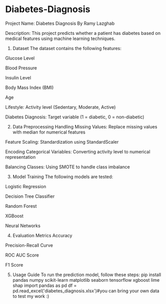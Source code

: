 # Diabetes-Diagnosis
Project Name: Diabetes Diagnosis By Ramy Lazghab

Description: This project predicts whether a patient has diabetes based on medical features using machine learning techniques.

1. Dataset
The dataset contains the following features:

Glucose Level

Blood Pressure

Insulin Level

Body Mass Index (BMI)

Age

Lifestyle: Activity level (Sedentary, Moderate, Active)

Diabetes Diagnosis: Target variable (1 = diabetic, 0 = non-diabetic)

2. Data Preprocessing
Handling Missing Values: Replace missing values with median for numerical features

Feature Scaling: Standardization using StandardScaler

Encoding Categorical Variables: Converting activity level to numerical representation

Balancing Classes: Using SMOTE to handle class imbalance

3. Model Training
The following models are tested:

Logistic Regression

Decision Tree Classifier

Random Forest

XGBoost

Neural Networks

4. Evaluation Metrics
Accuracy

Precision-Recall Curve

ROC AUC Score

F1 Score

5. Usage Guide
To run the prediction model, follow these steps:
pip install pandas numpy scikit-learn matplotlib seaborn tensorflow xgboost lime shap
import pandas as pd
df = pd.read_excel('diabetes_diagnosis.xlsx')#you can bring your own data to test my work :) 
